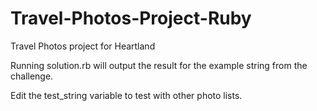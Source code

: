 # Travel-Photos-Project-Ruby
 Travel Photos project for Heartland

 Running solution.rb will output the result for the example string from the challenge.

 Edit the test_string variable to test with other photo lists.
